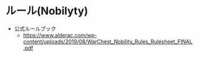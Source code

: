 # ルール(Nobilyty)
- 公式ルールブック
  - https://www.alderac.com/wp-content/uploads/2019/08/WarChest_Nobility_Rules_Rulesheet_FINAL.pdf
